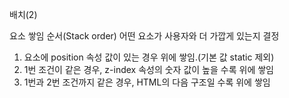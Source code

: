 배치(2)

요소 쌓임 순서(Stack order)
어떤 요소가 사용자와 더 가깝게 있는지 결정

1. 요소에 position 속성 값이 있는 경우 위에 쌓임.(기본 값 static 제외)
2. 1번 조건이 같은 경우, z-index 속성의 숫자 값이 높을 수록 위에 쌓임
3. 1번과 2번 조건까지 같은 경우, HTML의 다음 구조일 수록 위에 쌓임